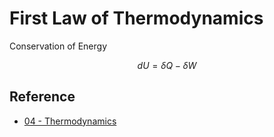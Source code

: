 # First Law of Thermodynamics

Conservation of Energy

$$
dU=\delta Q-\delta W
$$

## Reference

* [04 - Thermodynamics](../../../../00%20-%20Summary/SCPY142%20-%20Physics%20for%20Medical%20Students/04%20-%20Thermodynamics.md)
